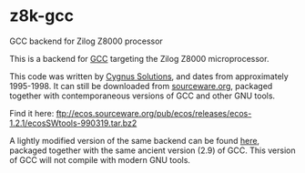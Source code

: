 # z8k-gcc
GCC backend for Zilog Z8000 processor

This is a backend for <a href="http://gcc.gnu.org">GCC</a>
targeting the Zilog Z8000 microprocessor.

This code was written by
<a href="https://en.wikipedia.org/wiki/Cygnus_Solutions">Cygnus
Solutions</a>, and dates from approximately 1995-1998. It can
still be downloaded from <a href="http://ecos.sourceware.org">
sourceware.org</a>, packaged together with contemporaneous versions
of GCC and other GNU tools.

Find it here: 
ftp://ecos.sourceware.org/pub/ecos/releases/ecos-1.2.1/ecosSWtools-990319.tar.bz2 

A lightly modified version of the same backend can be found
<a href="http://www.z80ne.com/m20/index.php?argument=sections/download/z8kgcc/z8kgcc.inc">
here</a>, packaged together with the same ancient version (2.9)
of GCC. This version of GCC will not compile with modern GNU tools.
